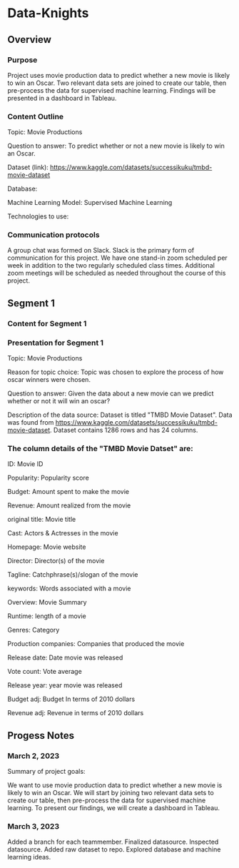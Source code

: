 # Data-Knights

## Overview

### Purpose
Project uses movie production data to predict whether a new movie is likely to win an Oscar. Two relevant data sets are joined to create our table, then pre-process the data for supervised machine learning. Findings will be presented in a dashboard in Tableau.

### Content Outline

Topic: Movie Productions

Question to answer: To predict whether or not a new movie is likely to win an Oscar. 

Dataset (link): https://www.kaggle.com/datasets/successikuku/tmbd-movie-dataset

Database:

Machine Learning Model: Supervised Machine Learning

Technologies to use:

### Communication protocols
A group chat was formed on Slack. Slack is the primary form of communication for this project. We have one stand-in zoom scheduled per week in addition to the two regularly scheduled class times. Additional zoom meetings will be scheduled as needed throughout the course of this project.

## Segment 1


### Content for Segment 1

### Presentation for Segment 1

Topic: Movie Productions

Reason for topic choice: Topic was chosen to explore the process of how oscar winners were chosen. 

Question to answer: Given the data about a new movie can we predict whether or not it will win an oscar? 


Description of the data source: Dataset is titled "TMBD Movie Dataset". Data was found from https://www.kaggle.com/datasets/successikuku/tmbd-movie-dataset. Dataset contains 1286 rows and has 24 columns. 

### The column details of the "TMBD Movie Datset" are:

ID: Movie ID

Popularity: Popularity score

Budget: Amount spent to make the movie

Revenue: Amount realized from the movie

original title: Movie title

Cast: Actors & Actresses in the movie

Homepage: Movie website

Director: Director(s) of the movie

Tagline: Catchphrase(s)/slogan of the movie

keywords: Words associated with a movie

Overview: Movie Summary

Runtime: length of a movie

Genres: Category

Production companies: Companies that produced the movie

Release date: Date movie was released

Vote count: Vote average

Release year: year movie was released

Budget adj: Budget In terms of 2010 dollars

Revenue adj: Revenue in terms of 2010 dollars



## Progess Notes

### March 2, 2023

Summary of project goals:

We want to use movie production data to predict whether a new movie is likely to win an Oscar. We will start by joining two relevant data sets to create our table, then pre-process the data for supervised machine learning. To present our findings, we will create a dashboard in Tableau.


### March 3, 2023

Added a branch for each teammember. Finalized datasource. Inspected datasource. Added raw dataset to repo. Explored database and machine learning ideas.  

